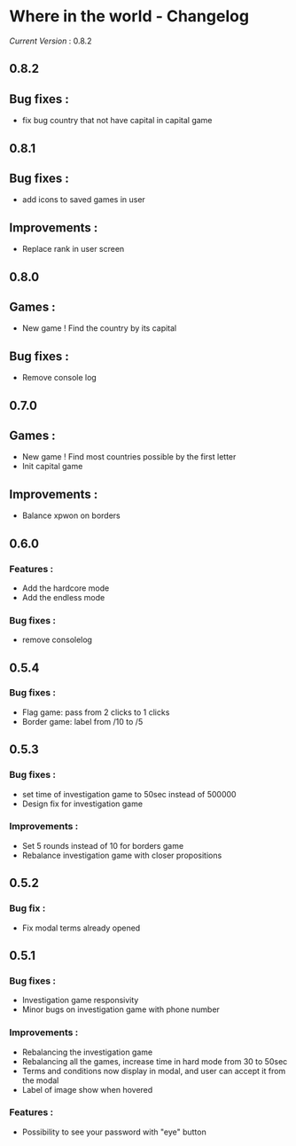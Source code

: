 # Where in the world - Changelog

_*Current Version*_ : 0.8.2

## 0.8.2
## Bug fixes : 
- fix bug country that not have capital in capital game
  
## 0.8.1
## Bug fixes : 
- add icons to saved games in user
## Improvements : 
- Replace rank in user screen

## 0.8.0
## Games :
- New game ! Find the country by its capital

## Bug fixes : 
- Remove console log

## 0.7.0
## Games :
- New game ! Find most countries possible by the first letter
- Init capital game

## Improvements : 
- Balance xpwon on borders

## 0.6.0
### Features : 
- Add the hardcore mode
- Add the endless mode

### Bug fixes :
- remove consolelog
## 0.5.4
### Bug fixes :
- Flag game: pass from 2 clicks to 1 clicks
- Border game: label from /10 to /5

## 0.5.3
### Bug fixes :
- set time of investigation game to 50sec instead of 500000
- Design fix for investigation game

### Improvements :
- Set 5 rounds instead of 10 for borders game
- Rebalance investigation game with closer propositions

## 0.5.2
### Bug fix : 
- Fix modal terms already opened 

## 0.5.1
### Bug fixes :
- Investigation game responsivity
- Minor bugs on investigation game with phone number

### Improvements :
- Rebalancing the investigation game
- Rebalancing all the games, increase time in hard mode from 30 to 50sec
- Terms and conditions now display in modal, and user can accept it from the modal
- Label of image show when hovered

### Features : 
- Possibility to see your password with "eye" button
